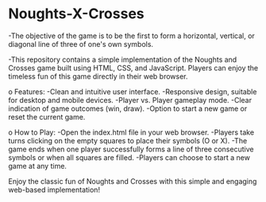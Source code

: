 # Noughts-X-Crosses

-The objective of the game is to be the first to form a horizontal, vertical, or diagonal line of three of one's own symbols.

-This repository contains a simple implementation of the Noughts and Crosses game built using HTML, CSS, and JavaScript. Players can enjoy the timeless fun of this game directly in their web browser.

o Features:
-Clean and intuitive user interface.
-Responsive design, suitable for desktop and mobile devices.
-Player vs. Player gameplay mode.
-Clear indication of game outcomes (win, draw).
-Option to start a new game or reset the current game.


o How to Play:
-Open the index.html file in your web browser.
-Players take turns clicking on the empty squares to place their symbols (O or X).
-The game ends when one player successfully forms a line of three consecutive symbols or when all squares are filled.
-Players can choose to start a new game at any time.


Enjoy the classic fun of Noughts and Crosses with this simple and engaging web-based implementation!

